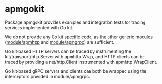 # apmgokit

Package apmgokit provides examples and integration tests
for tracing services implemented with Go kit.

We do not provide any Go kit specific code, as the other
generic modules ([module/apmhttp](../apmhttp) and [module/apmgrpc](../apmgrpc))
are sufficient.

Go kit-based HTTP servers can be traced by instrumenting the
kit/transport/http.Server with apmhttp.Wrap, and HTTP clients
can be traced by providing a net/http.Client instrumented with
apmhttp.WrapClient.

Go kit-based gRPC servers and clients can both be wrapped using
the interceptors provided in module/apmgrpc.
